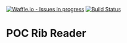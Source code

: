 [![Waffle.io - Issues in progress](https://badge.waffle.io/xebia-france/poc-rib-reader.svg?label=in%20progress&title=In%20Progress)](http://waffle.io/xebia-france/poc-rib-reader) [![Build Status](https://www.bitrise.io/app/84109b36b2a694c6/status.svg?token=WEyqeuDekS80nfrUXd6MzA&branch=master)](https://www.bitrise.io/app/84109b36b2a694c6)

# POC Rib Reader
